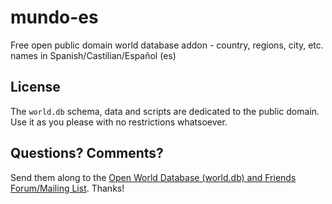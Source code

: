 # mundo-es

Free open public domain world database addon - country, regions, city, etc. names in Spanish/Castilian/Español (es)



## License

The `world.db` schema, data and scripts are dedicated to the public domain.
Use it as you please with no restrictions whatsoever.


## Questions? Comments?

Send them along to the [Open World Database (world.db) and Friends Forum/Mailing List](http://groups.google.com/group/openmundi). 
Thanks!
